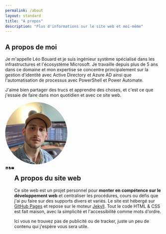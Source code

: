 ```yaml
---
permalink: /about
layout: standard
title: "A propos"
description: "Plus d'informations sur le site web et moi-même"
---
```


## A propos de moi

Je m'appelle Léo Bouard et je suis ingénieur système spécialisé dans les infrastructures et l'écosystème Microsoft. Je travaille depuis plus de 5 ans dans ce domaine et mon expertise se concentre principalement sur la gestion d'identité avec Active Directory et Azure AD ainsi que l'automatisation de processus avec PowerShell et Power Automate.

J'aime bien partager des trucs et apprendre des choses, et c'est ce que j'essaie de faire dans mon quotidien et avec ce site web.

<img src="/assets/images/profile-picture.jpg" alt="Photo de profil" style="border-radius: 100px;">

<div style="display: flex; justify-content: center;">
    <a href="{{ site.linkedin }}" target="_blank"><img src="/assets/images/linkedin.svg" alt="Profil LinkedIn"></a>
    <a href="/cv"><img src="/assets/images/resume.svg" alt="Mon CV"></a>
    <a href="mailto:{{ site.emailAddress }}"><img src="/assets/images/email.svg" alt="M'envoyez un email"></a>
<div>

## A propos du site web

Ce site web est un projet personnel pour **monter en compétence sur le développement web** et centraliser les procédures, cours ou défis que j'ai pu faire sur des supports divers et variés. Le site est hébergé sur [GitHub Pages](https://docs.github.com/en/pages) et repose sur le moteur [Jekyll](https://jekyllrb.com/docs/). Tout le code HTML & CSS est fait maison, avec la simplicité et l'accessibilité comme mots d'ordre.

Ici vous ne trouvez pas de publicité ou de tracker, juste un peu de contenu qui j'espère vous sera utile.
